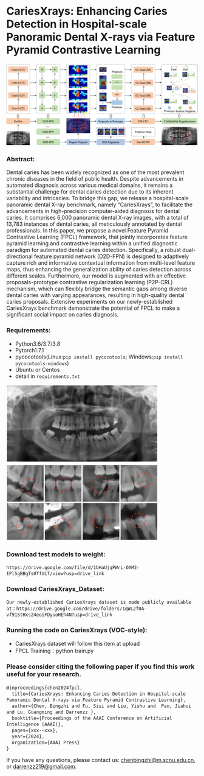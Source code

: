 # CariesXrays: Enhancing Caries Detection in Hospital-scale Panoramic Dental X-rays via Feature Pyramid Contrastive Learning


<img src="./FPCL_main.jpg" width="800">


### Abstract:

Dental caries has been widely recognized as one of the most prevalent chronic diseases in the field of public health. Despite advancements in automated diagnosis across various medical domains, it remains a substantial challenge for dental caries detection due to its inherent variability and intricacies. To bridge this gap, we release a hospital-scale panoramic dental X-ray benchmark, namely “CariesXrays”, to facilitate the advancements in high-precision computer-aided diagnosis for dental caries. It comprises 6,000 panoramic dental X-ray images, with a total of 13,783 instances of dental caries, all meticulously annotated by dental professionals. In this paper, we propose a novel Feature Pyramid Contrastive Learning (FPCL) framework, that jointly incorporates feature pyramid learning and contrastive learning within a unified diagnostic paradigm for automated dental caries detection. Specifically, a robust dual-directional feature pyramid network (D2D-FPN) is designed to adaptively capture rich and informative contextual information from multi-level feature maps, thus enhancing the generalization ability of caries detection across different scales. Furthermore, our model is augmented with an effective proposals-prototype contrastive regularization learning (P2P-CRL) mechanism, which can flexibly bridge the semantic gaps among diverse dental caries with varying appearances, resulting in high-quality dental caries proposals. Extensive experiments on our newly-established CariesXrays benchmark demonstrate the potential of FPCL to make a significant social impact on caries diagnosis.

### Requirements:
* Python3.6/3.7/3.8
* Pytorch1.7.1
* pycocotools(Linux:`pip install pycocotools`; Windows:`pip install pycocotools-windows`)
* Ubuntu or Centos
* detail in `requirements.txt`

<img src="./FPCL_subFig.jpg" width="400">


### Download test models to weight:
```
https://drive.google.com/file/d/1bHaUjqPWrL-OXM2-IPl5gBBgTs0TfULT/view?usp=drive_link
```

### Download CariesXrays_Dataset:

```
Our newly-established CariesXrays dataset is made publicly available at：https://drive.google.com/drive/folders/1qWL2f0A-vf91StHxs24eoiFDyuoHEh4N?usp=drive_link
```

### Running the code on CariesXrays (VOC-style):
* CariesXrays dataset will follow this item at upload
* FPCL Training：python train.py

### Please consider citing the following paper if you find this work useful for your research.

```
@inproceedings{chen2024fpcl,
  title={CariesXrays: Enhancing Caries Detection in Hospital-scale Panoramic Dental X-rays via Feature Pyramid Contrastive Learning},
  author={Chen, Bingzhi and Fu, Sisi and Liu, Yishu and  Pan, Jiahui and Lu, Guangming and Darrenzz },
  booktitle={Proceedings of the AAAI Conference on Artificial Intelligence (AAAI)},
  pages={xxx--xxx},
  year={2024},
  organization={AAAI Press}
}
```
If you have any questions, please contact us: chenbingzhi@m.scnu.edu.cn, or darrenzz219@gmail.com.



